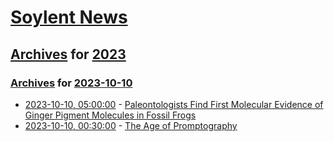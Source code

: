 # [Soylent News](../../../README.md)

## [Archives](../../index.md) for [2023](../index.md)

### [Archives](../../index.md) for [2023-10-10](index.md)

* [2023-10-10, 05:00:00](https://soylentnews.org/article.pl?sid=23/10/09/0254201&from=rss) - [Paleontologists Find First Molecular Evidence of Ginger Pigment Molecules in Fossil Frogs](https://soylentnews.org/article.pl?sid=23/10/09/0254201&from=rss)
* [2023-10-10, 00:30:00](https://soylentnews.org/article.pl?sid=23/10/08/2314200&from=rss) - [The Age of Promptography](https://soylentnews.org/article.pl?sid=23/10/08/2314200&from=rss)
